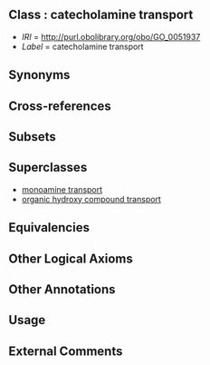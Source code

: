 
## Class : catecholamine transport

 * *IRI* = http://purl.obolibrary.org/obo/GO_0051937
 * *Label* = catecholamine transport

## Synonyms


## Cross-references


## Subsets


## Superclasses

 * [monoamine transport](../../GO/44/GO_0015844.md)
 * [organic hydroxy compound transport](../../GO/50/GO_0015850.md)

## Equivalencies


## Other Logical Axioms


## Other Annotations


## Usage


## External Comments

